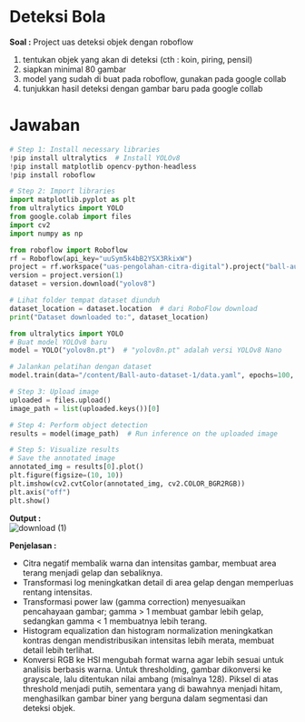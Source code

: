 # Deteksi Bola

**Soal :**
Project uas deteksi objek dengan roboflow
1. tentukan objek yang akan di deteksi (cth : koin, piring, pensil)
2. siapkan minimal 80 gambar
3. model yang sudah di buat pada roboflow, gunakan pada google collab
4. tunjukkan hasil deteksi dengan gambar baru pada google collab

 # Jawaban

```python
# Step 1: Install necessary libraries
!pip install ultralytics  # Install YOLOv8
!pip install matplotlib opencv-python-headless
!pip install roboflow

# Step 2: Import libraries
import matplotlib.pyplot as plt
from ultralytics import YOLO
from google.colab import files
import cv2
import numpy as np

from roboflow import Roboflow
rf = Roboflow(api_key="uuSym5k4bB2YSX3RkixW")
project = rf.workspace("uas-pengolahan-citra-digital").project("ball-auto-dataset")
version = project.version(1)
dataset = version.download("yolov8")

# Lihat folder tempat dataset diunduh
dataset_location = dataset.location  # dari RoboFlow download
print("Dataset downloaded to:", dataset_location)

from ultralytics import YOLO
# Buat model YOLOv8 baru
model = YOLO("yolov8n.pt")  # "yolov8n.pt" adalah versi YOLOv8 Nano

# Jalankan pelatihan dengan dataset
model.train(data="/content/Ball-auto-dataset-1/data.yaml", epochs=100, imgsz=320)

# Step 3: Upload image
uploaded = files.upload()
image_path = list(uploaded.keys())[0]

# Step 4: Perform object detection
results = model(image_path)  # Run inference on the uploaded image

# Step 5: Visualize results
# Save the annotated image
annotated_img = results[0].plot()
plt.figure(figsize=(10, 10))
plt.imshow(cv2.cvtColor(annotated_img, cv2.COLOR_BGR2RGB))
plt.axis("off")
plt.show()

```
**Output :** <br>
![download (1)](https://github.com/user-attachments/assets/05575278-8b49-477c-ab21-edb61e8e284b)

**Penjelasan :**
- Citra negatif membalik warna dan intensitas gambar, membuat area terang menjadi gelap dan sebaliknya. 
- Transformasi log meningkatkan detail di area gelap dengan memperluas rentang intensitas. 
- Transformasi power law (gamma correction) menyesuaikan pencahayaan gambar; gamma > 1 membuat gambar lebih gelap, sedangkan gamma < 1 membuatnya lebih terang.
- Histogram equalization dan histogram normalization meningkatkan kontras dengan mendistribusikan intensitas lebih merata, membuat detail lebih terlihat.
- Konversi RGB ke HSI mengubah format warna agar lebih sesuai untuk analisis berbasis warna.
Untuk thresholding, gambar dikonversi ke grayscale, lalu ditentukan nilai ambang (misalnya 128). Piksel di atas threshold menjadi putih, sementara yang di bawahnya menjadi hitam, menghasilkan gambar biner yang berguna dalam segmentasi dan deteksi objek.

